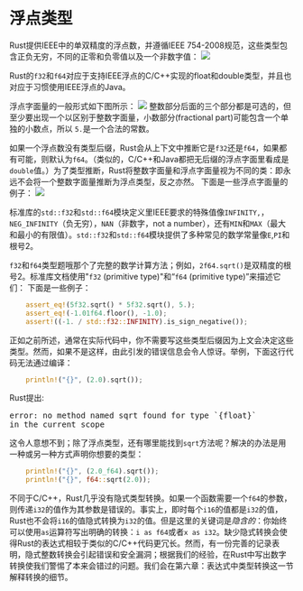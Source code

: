 # 浮点类型
Rust提供IEEE中的单双精度的浮点数，并遵循IEEE 754-2008规范，这些类型包含正负无穷，不同的正零和负零值以及一个非数字值：
![](../../img/img-book/ch3-08.png)

Rust的`f32`和`f64`对应于支持IEEE浮点的C/C++实现的float和double类型，并且也对应于习惯使用IEEE浮点的Java。

浮点字面量的一般形式如下图所示：
![](../../img/img-book/ch3-09.png)
整数部分后面的三个部分都是可选的，但至少要出现一个以区别于整数字面量，小数部分(fractional part)可能包含一个单独的小数点，所以 `5.`是一个合法的常数。

如果一个浮点数没有类型后缀，Rust会从上下文中推断它是`f32`还是`f64`，如果都有可能，则默认为`f64`。（类似的，C/C++和Java都把无后缀的浮点字面里看成是`double`值。）为了类型推断，Rust将整数字面量和浮点字面量视为不同的类：即永远不会将一个整数字面量推断为浮点类型，反之亦然。
下面是一些浮点字面量的例子：
![](../../img/img-book/ch3-10.png)

标准库的`std::f32`和`std::f64`模块定义里IEEE要求的特殊值像`INFINITY,`，`NEG_INFINITY`（负无穷），`NAN`（非数字，not a number），还有`MIN`和`MAX`（最大和最小的有限值）。`std::f32`和`std::f64`模块提供了多种常见的数学常量像`E`,`PI`和根号2。

`f32`和`f64`类型题哦那个了完整的数学计算方法；例如，`2f64.sqrt()`是双精度的根号2。标准库文档使用"`f32` (primitive type)"和“`f64` (primitive type)”来描述它们：
下面是一些例子：
```rust
    assert_eq!(5f32.sqrt() * 5f32.sqrt(), 5.);
    assert_eq!(-1.01f64.floor(), -1.0);
    assert!((-1. / std::f32::INFINITY).is_sign_negative());

```
正如之前所述，通常在实际代码中，你不需要写这些类型后缀因为上文会决定这些类型。然而，如果不是这样，由此引发的错误信息会令人惊讶。举例，下面这行代码无法通过编译：
```rust
    println!("{}", (2.0).sqrt());

```
Rust提出:
            <pre>error: no method named sqrt found for type \`{float}\` in the current scope</pre>
这令人意想不到；除了浮点类型，还有哪里能找到`sqrt`方法呢？解决的办法是用一种或另一种方式声明你想要的类型：
```rust
    println!("{}", (2.0_f64).sqrt());
    println!("{}", f64::sqrt(2.0));

```
不同于C/C++，Rust几乎没有隐式类型转换。如果一个函数需要一个`f64`的参数，则传递`i32`的值作为其参数是错误的。事实上，即时每个`i16`的值都是`i32`的值，Rust也不会将`i16`的值隐式转换为`i32`的值。但是这里的关键词是*隐含的*：你始终可以使用`as`运算符写出明确的转换：`i as f64`或者`x as i32`。缺少隐式转换会使得Rust的表达式相较于类似的C/C++代码更冗长。然而，有一份完善的记录表明，隐式整数转换会引起错误和安全漏洞；根据我们的经验，在Rust中写出数字转换使我们警惕了本来会错过的问题。我们会在第六章：表达式中类型转换这一节解释转换的细节。